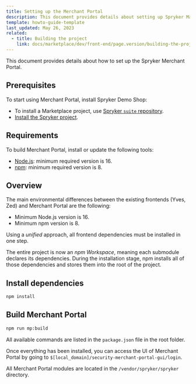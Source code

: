 ```yaml
---
title: Setting up the Merchant Portal
description: This document provides details about setting up Spryker Marketplace project.
template: howto-guide-template
last_updated: May 26, 2023
related:
  - title: Building the project
    link: docs/marketplace/dev/front-end/page.version/building-the-project.html
---
```


This document provides details about how to set up the Spryker Merchant Portal.

## Prerequisites

To start using Merchant Portal, install Spryker Demo Shop:

* To install a Marketplace project, use [Spryker `suite` repository](https://github.com/spryker-shop/suite).  
* [Install the Spryker project](/docs/scos/dev/setup/installing-spryker-with-docker/installing-spryker-with-docker.html).


## Requirements

To build Merchant Portal, install or update the following tools:
- [Node.js](https://nodejs.org/en/download/): minimum required version is 16.
- [npm](https://docs.npmjs.com/downloading-and-installing-node-js-and-npm/): minimum required version is 8.

## Overview

The main environmental differences between the existing frontends (Yves, Zed) and Merchant Portal are the following:  
- Minimum Node.js version is 16.
- Minimum npm version is 8.

Using a *unified* approach, all frontend dependencies must be installed in one step.

The entire project is now an *npm Workspace*, meaning each submodule declares its dependencies. During the installation stage, npm installs all of those dependencies and stores them into the root of the project.

## Install dependencies

```bash
npm install
```

## Build Merchant Portal

```bash
npm run mp:build
```

All available commands are listed in the `package.json` file in the root folder.

Once everything has been installed, you can access the UI of Merchant Portal by going to `$[local_domain]/security-merchant-portal-gui/login`.

All Merchant Portal modules are located in the `/vendor/spryker/spryker` directory.

